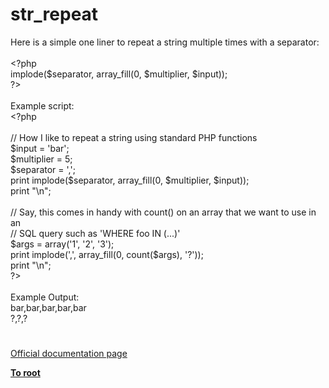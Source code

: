 # str_repeat




<div class="phpcode"><span class="html">
Here is a simple one liner to repeat a string multiple times with a separator:<br><br><span class="default">&lt;?php<br>implode</span><span class="keyword">(</span><span class="default">$separator</span><span class="keyword">, </span><span class="default">array_fill</span><span class="keyword">(</span><span class="default">0</span><span class="keyword">, </span><span class="default">$multiplier</span><span class="keyword">, </span><span class="default">$input</span><span class="keyword">));<br></span><span class="default">?&gt;<br></span><br>Example script:<br><span class="default">&lt;?php<br><br></span><span class="comment">// How I like to repeat a string using standard PHP functions<br></span><span class="default">$input </span><span class="keyword">= </span><span class="string">&apos;bar&apos;</span><span class="keyword">;<br></span><span class="default">$multiplier </span><span class="keyword">= </span><span class="default">5</span><span class="keyword">;<br></span><span class="default">$separator </span><span class="keyword">= </span><span class="string">&apos;,&apos;</span><span class="keyword">;<br>print </span><span class="default">implode</span><span class="keyword">(</span><span class="default">$separator</span><span class="keyword">, </span><span class="default">array_fill</span><span class="keyword">(</span><span class="default">0</span><span class="keyword">, </span><span class="default">$multiplier</span><span class="keyword">, </span><span class="default">$input</span><span class="keyword">));<br>print </span><span class="string">&quot;\n&quot;</span><span class="keyword">;<br><br></span><span class="comment">// Say, this comes in handy with count() on an array that we want to use in an<br>// SQL query such as &apos;WHERE foo IN (...)&apos;<br></span><span class="default">$args </span><span class="keyword">= array(</span><span class="string">&apos;1&apos;</span><span class="keyword">, </span><span class="string">&apos;2&apos;</span><span class="keyword">, </span><span class="string">&apos;3&apos;</span><span class="keyword">);<br>print </span><span class="default">implode</span><span class="keyword">(</span><span class="string">&apos;,&apos;</span><span class="keyword">, </span><span class="default">array_fill</span><span class="keyword">(</span><span class="default">0</span><span class="keyword">, </span><span class="default">count</span><span class="keyword">(</span><span class="default">$args</span><span class="keyword">), </span><span class="string">&apos;?&apos;</span><span class="keyword">));<br>print </span><span class="string">&quot;\n&quot;</span><span class="keyword">;<br></span><span class="default">?&gt;<br></span><br>Example Output:<br>bar,bar,bar,bar,bar<br>?,?,?</span>
</div>
  

#

[Official documentation page](https://www.php.net/manual/en/function.str-repeat.php)

**[To root](/README.md)**